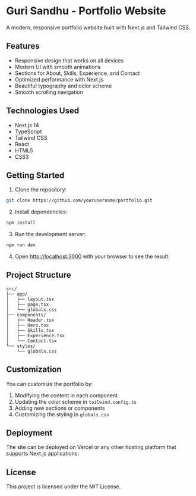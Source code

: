 # Guri Sandhu - Portfolio Website

A modern, responsive portfolio website built with Next.js and Tailwind CSS.

## Features

- Responsive design that works on all devices
- Modern UI with smooth animations
- Sections for About, Skills, Experience, and Contact
- Optimized performance with Next.js
- Beautiful typography and color scheme
- Smooth scrolling navigation

## Technologies Used

- Next.js 14
- TypeScript
- Tailwind CSS
- React
- HTML5
- CSS3

## Getting Started

1. Clone the repository:
```bash
git clone https://github.com/yourusername/portfolio.git
```

2. Install dependencies:
```bash
npm install
```

3. Run the development server:
```bash
npm run dev
```

4. Open [http://localhost:3000](http://localhost:3000) with your browser to see the result.

## Project Structure

```
src/
├── app/
│   ├── layout.tsx
│   ├── page.tsx
│   └── globals.css
├── components/
│   ├── Header.tsx
│   ├── Hero.tsx
│   ├── Skills.tsx
│   ├── Experience.tsx
│   └── Contact.tsx
└── styles/
    └── globals.css
```

## Customization

You can customize the portfolio by:

1. Modifying the content in each component
2. Updating the color scheme in `tailwind.config.ts`
3. Adding new sections or components
4. Customizing the styling in `globals.css`

## Deployment

The site can be deployed on Vercel or any other hosting platform that supports Next.js applications.

## License

This project is licensed under the MIT License.
